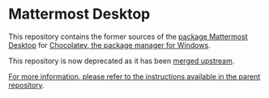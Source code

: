 # Mattermost Desktop
This repository contains the former sources of the [package Mattermost Desktop](https://chocolatey.org/packages/mattermost-desktop/) for [Chocolatey, the package manager for Windows](https://chocolatey.org/).

This repository is now deprecated as it has been [merged upstream](https://github.com/chocolatey/chocolatey-coreteampackages/tree/master/automatic/mattermost-desktop).

[For more information, please refer to the instructions available in the parent repository](https://github.com/wget/chocolatey-packages).
